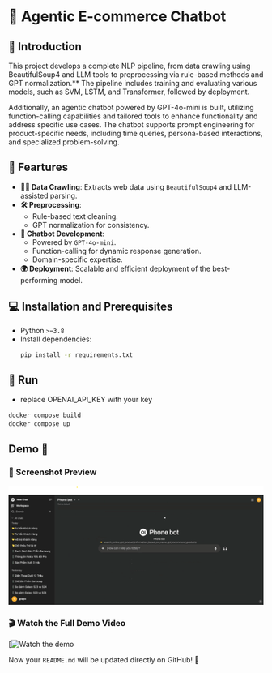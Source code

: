 # 📌 Agentic E-commerce Chatbot

## 📜 Introduction
This project develops a complete NLP pipeline, from data crawling using BeautifulSoup4 and LLM tools to preprocessing via rule-based methods and GPT normalization.** The pipeline includes training and evaluating various models, such as SVM, LSTM, and Transformer, followed by deployment.

Additionally, an agentic chatbot powered by GPT-4o-mini is built, utilizing function-calling capabilities and tailored tools to enhance functionality and address specific use cases. The chatbot supports prompt engineering for product-specific needs, including time queries, persona-based interactions, and specialized problem-solving.

## 🎯 Feartures
- **🕵️‍♂️ Data Crawling**: Extracts web data using `BeautifulSoup4` and LLM-assisted parsing.
- **🛠 Preprocessing**:
  - Rule-based text cleaning.
  - GPT normalization for consistency.
- **🤖 Chatbot Development**:
  - Powered by `GPT-4o-mini`.
  - Function-calling for dynamic response generation.
  - Domain-specific expertise.
- **🌍 Deployment**: Scalable and efficient deployment of the best-performing model.

## 💻 Installation and Prerequisites
- Python `>=3.8`
- Install dependencies:
  ```bash
  pip install -r requirements.txt

## 🚀 Run
- replace OPENAI_API_KEY with your key
```bash
docker compose build
docker compose up
  ```
## Demo 🎥

### 📸 Screenshot Preview
![Chatbot Demo](https://github.com/lyle0409/e-commerce_chatbot/blob/main/demo.png)

### 🎬 Watch the Full Demo Video
[![Watch the demo](https://drive.google.com/file/d/1YCpt4tRPayGBg3g6Hzv83_1tmVdXroiU/view?usp=sharing)

Now your `README.md` will be updated directly on GitHub! 🚀
